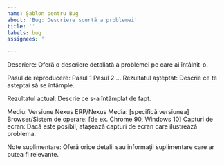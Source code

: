 ```yaml
---
name: Șablon pentru Bug
about: 'Bug: Descriere scurtă a problemei'
title: ''
labels: bug
assignees: ''

---
```


Descriere:
Oferă o descriere detaliată a problemei pe care ai întâlnit-o.

Pasul de reproducere:
Pasul 1
Pasul 2
...
Rezultatul așteptat:
Descrie ce te așteptai să se întâmple.

Rezultatul actual:
Descrie ce s-a întâmplat de fapt.

Mediu:
Versiune Nexus ERP/Nexus Media: [specifică versiunea]
Browser/Sistem de operare: [de ex. Chrome 90, Windows 10]
Capturi de ecran:
Dacă este posibil, atașează capturi de ecran care ilustrează problema.

Note suplimentare:
Oferă orice detalii sau informații suplimentare care ar putea fi relevante.

